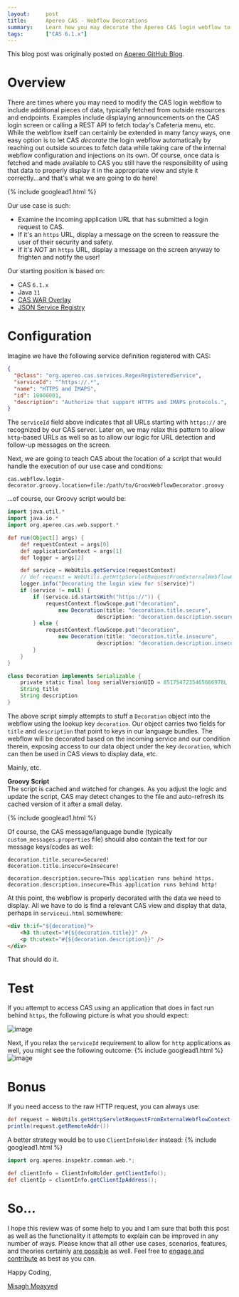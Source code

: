 ```yaml
---
layout:     post
title:      Apereo CAS - Webflow Decorations
summary:    Learn how you may decorate the Apereo CAS login webflow to inject data pieces and objects into the processing engine for display purposes, peace on earth and prosperity of all mankind, etc. Mainly, etc.
tags:       ["CAS 6.1.x"]
---
```


<div class="alert alert-success"><i class="far fa-lightbulb"></i> This blog post was originally posted on <a href="https://github.com/apereo/apereo.github.io">Apereo GitHub Blog</a>.</div>

# Overview

There are times where you may need to modify the CAS login webflow to include additional pieces of data, typically fetched from outside resources and endpoints. Examples include displaying announcements on the CAS login screen or calling a REST API to fetch today's Cafeteria menu, etc. While the webflow itself can certainly be extended in many fancy ways, one easy option is to let CAS *decorate* the login webflow automatically by reaching out outside sources to fetch data while taking care of the internal webflow configuration and injections on its own. Of course, once data is fetched and made available to CAS you still have the responsibility of using that data to properly display it in the appropriate view and style it correctly...and that's what we are going to do here!

{% include googlead1.html  %}

Our use case is such:

- Examine the incoming application URL that has submitted a login request to CAS.
- If it's an `https` URL, display a message on the screen to reassure the user of their security and safety.
- If it's *NOT* an `https` URL, display a message on the screen anyway to frighten and notify the user!

Our starting position is based on:

- CAS `6.1.x`
- Java `11`
- [CAS WAR Overlay](https://github.com/apereo/cas-overlay-template)
- [JSON Service Registry](https://apereo.github.io/cas/6.1.x/services/JSON-Service-Management.html)

# Configuration

Imagine we have the following service definition registered with CAS:

```json
{
  "@class": "org.apereo.cas.services.RegexRegisteredService",
  "serviceId": "^https://.*",
  "name": "HTTPS and IMAPS",
  "id": 10000001,
  "description": "Authorize that support HTTPS and IMAPS protocols.",
}
```

The `serviceId` field above indicates that all URLs starting with `https://` are recognized by our CAS server. Later on, we may relax this pattern to allow `http`-based URLs as well so as to allow our logic for URL detection and follow-up messages on the screen.

Next, we are going to teach CAS about the location of a script that would handle the execution of our use case and conditions:

```properties
cas.webflow.login-decorator.groovy.location=file:/path/to/GroovWebflowDecorator.groovy
```

...of course, our Groovy script would be:

```groovy
import java.util.*
import java.io.*
import org.apereo.cas.web.support.*

def run(Object[] args) {
    def requestContext = args[0]
    def applicationContext = args[1]
    def logger = args[2]

    def service = WebUtils.getService(requestContext)
    // def request = WebUtils.getHttpServletRequestFromExternalWebflowContext(requestContext)
    logger.info("Decorating the login view for ${service}")
    if (service != null) {
        if (service.id.startsWith("https://")) {
            requestContext.flowScope.put("decoration", 
                new Decoration(title: "decoration.title.secure",
                            description: "decoration.description.secure"))
        } else {
            requestContext.flowScope.put("decoration", 
                new Decoration(title: "decoration.title.insecure",
                            description: "decoration.description.insecure"))
        }
    }
}

class Decoration implements Serializable {
    private static final long serialVersionUID = 8517547235465666978L
    String title
    String description
}
```

The above script simply attempts to stuff a `Decoration` object into the webflow using the lookup key `decoration`. Our object carries two fields for `title` and `description` that point to keys in our language bundles. The webflow will be decorated based on the incoming service and our condition therein, exposing access to our data object under the key `decoration`, which can then be used in CAS views to display data, etc. 

Mainly, etc.

<div class="alert alert-success">
<strong>Groovy Script</strong><br/>The script is cached and watched for changes. As you adjust the logic and update the script, CAS may detect changes to the file and auto-refresh its cached version of it after a small delay.
</div>

{% include googlead1.html  %}

Of course, the CAS message/language bundle (typically `custom_messages.properties` file) should also contain the text for our message keys/codes as well:

```properties
decoration.title.secure=Secured!
decoration.title.insecure=Insecure!

decoration.description.secure=This application runs behind https.
decoration.description.insecure=This application runs behind http!
```

At this point, the webflow is properly decorated with the data we need to display. All we have to do is find a relevant CAS view and display that data, perhaps in `serviceui.html` somewhere:

```html
<div th:if="${decoration}">
    <h3 th:utext="#{${decoration.title}}" />
    <p th:utext="#{${decoration.description}}" />
</div>
```

That should do it.

# Test

If you attempt to access CAS using an application that does in fact run behind `https`, the following picture is what you should expect:

![image](https://user-images.githubusercontent.com/1205228/56655233-0b4fc880-6647-11e9-8a41-7fccdde920e5.png)

Next, if you relax the `serviceId` requirement to allow for `http` applications as well, you might see the following outcome:
{% include googlead1.html  %}
![image](https://user-images.githubusercontent.com/1205228/56655214-fecb7000-6646-11e9-9076-d73db686ccaa.png)

# Bonus

If you need access to the raw HTTP request, you can always use:

```groovy
def request = WebUtils.getHttpServletRequestFromExternalWebflowContext(requestContext)
println(request.getRemoteAddr())
```

A better strategy would be to use `ClientInfoHolder` instead:
{% include googlead1.html  %}
```groovy
import org.apereo.inspektr.common.web.*;

def clientInfo = ClientInfoHolder.getClientInfo();
def clientIp = clientInfo.getClientIpAddress();
```

# So...

I hope this review was of some help to you and I am sure that both this post as well as the functionality it attempts to explain can be improved in any number of ways. Please know that all other use cases, scenarios, features, and theories certainly [are possible](https://apereo.github.io/2017/02/18/onthe-theoryof-possibility/) as well. Feel free to [engage and contribute](https://apereo.github.io/cas/developer/Contributor-Guidelines.html) as best as you can.

Happy Coding,

[Misagh Moayyed](https://fawnoos.com)
